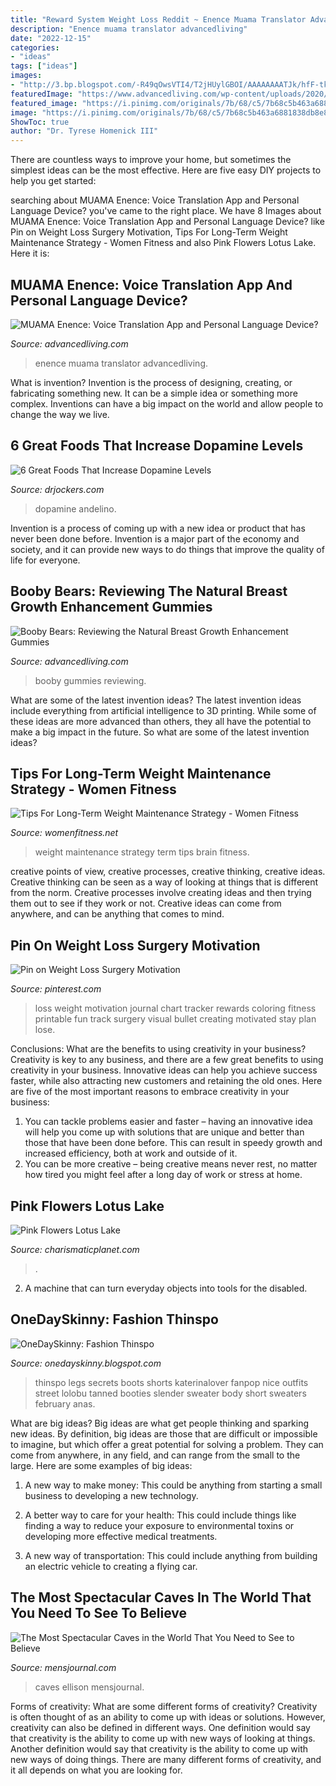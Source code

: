 ```yaml
---
title: "Reward System Weight Loss Reddit ~ Enence Muama Translator Advancedliving"
description: "Enence muama translator advancedliving"
date: "2022-12-15"
categories:
- "ideas"
tags: ["ideas"]
images:
- "http://3.bp.blogspot.com/-R49qOwsVTI4/T2jHUylGBOI/AAAAAAAATJk/hfF-tkRqaok/s1600/dfdef.jpg"
featuredImage: "https://www.advancedliving.com/wp-content/uploads/2020/02/muama-enence-voice-language-translator-768x496.jpg"
featured_image: "https://i.pinimg.com/originals/7b/68/c5/7b68c5b463a6881838db8e874e728401.jpg"
image: "https://i.pinimg.com/originals/7b/68/c5/7b68c5b463a6881838db8e874e728401.jpg"
ShowToc: true
author: "Dr. Tyrese Homenick III"
---
```



There are countless ways to improve your home, but sometimes the simplest ideas can be the most effective. Here are five easy DIY projects to help you get started: 

	

		
searching about MUAMA Enence: Voice Translation App and Personal Language Device? you've came to the right place. We have 8 Images about MUAMA Enence: Voice Translation App and Personal Language Device? like Pin on Weight Loss Surgery Motivation, Tips For Long-Term Weight Maintenance Strategy - Women Fitness and also Pink Flowers Lotus Lake. Here it is:
		
    
## MUAMA Enence: Voice Translation App And Personal Language Device?

<img loading=lazy src="https://www.advancedliving.com/wp-content/uploads/2020/02/muama-enence-voice-language-translator-768x496.jpg" onerror="this.onerror=null;this.src='https://tse4.mm.bing.net/th?id=OIP.fMmGhkD-iqcSGrsIFjRlJgHaEy&amp;pid=15.1';" alt="MUAMA Enence: Voice Translation App and Personal Language Device?">

_Source: advancedliving.com_

>enence muama translator advancedliving. 

	

What is invention?
Invention is the process of designing, creating, or fabricating something new. It can be a simple idea or something more complex. Inventions can have a big impact on the world and allow people to change the way we live.

    
## 6 Great Foods That Increase Dopamine Levels

<img loading=lazy src="http://333oee3bik6e1t8q4y139009mcg-wpengine.netdna-ssl.com/wp-content/uploads/2013/09/SuperFoodsCoverpic-1024x579.png" onerror="this.onerror=null;this.src='https://tse4.mm.bing.net/th?id=OIP.3y8njnEWO2sMhJHhGB4SjAHaEM&amp;pid=15.1';" alt="6 Great Foods That Increase Dopamine Levels">

_Source: drjockers.com_

>dopamine andelino. 

	

Invention is a process of coming up with a new idea or product that has never been done before. Invention is a major part of the economy and society, and it can provide new ways to do things that improve the quality of life for everyone.

    
## Booby Bears: Reviewing The Natural Breast Growth Enhancement Gummies

<img loading=lazy src="https://www.advancedliving.com/wp-content/uploads/2020/06/Booby-Bears-2-768x496.jpg" onerror="this.onerror=null;this.src='https://tse2.mm.bing.net/th?id=OIP.MdMo5vD_n_3Dkh8a38xjKgHaEy&amp;pid=15.1';" alt="Booby Bears: Reviewing the Natural Breast Growth Enhancement Gummies">

_Source: advancedliving.com_

>booby gummies reviewing. 

	

What are some of the latest invention ideas?
The latest invention ideas include everything from artificial intelligence to 3D printing. While some of these ideas are more advanced than others, they all have the potential to make a big impact in the future. So what are some of the latest invention ideas?

    
## Tips For Long-Term Weight Maintenance Strategy - Women Fitness

<img loading=lazy src="https://www.womenfitness.net/wp/wp-content/uploads/2016/11/Weight-Maintenance-Strategy4.jpg" onerror="this.onerror=null;this.src='https://tse3.mm.bing.net/th?id=OIP.w8lKQzK7x4qZUMPFhabDbAHaE8&amp;pid=15.1';" alt="Tips For Long-Term Weight Maintenance Strategy - Women Fitness">

_Source: womenfitness.net_

>weight maintenance strategy term tips brain fitness. 

	

creative points of view, creative processes, creative thinking, creative ideas.
Creative thinking can be seen as a way of looking at things that is different from the norm. Creative processes involve creating ideas and then trying them out to see if they work or not. Creative ideas can come from anywhere, and can be anything that comes to mind.

    
## Pin On Weight Loss Surgery Motivation

<img loading=lazy src="https://i.pinimg.com/originals/7b/68/c5/7b68c5b463a6881838db8e874e728401.jpg" onerror="this.onerror=null;this.src='https://tse4.mm.bing.net/th?id=OIP.wbJvUKSvOAkXGXVf0G7EhgHaHa&amp;pid=15.1';" alt="Pin on Weight Loss Surgery Motivation">

_Source: pinterest.com_

>loss weight motivation journal chart tracker rewards coloring fitness printable fun track surgery visual bullet creating motivated stay plan lose. 

	

Conclusions: What are the benefits to using creativity in your business?
Creativity is key to any business, and there are a few great benefits to using creativity in your business. Innovative ideas can help you achieve success faster, while also attracting new customers and retaining the old ones. Here are five of the most important reasons to embrace creativity in your business: 

1. You can tackle problems easier and faster – having an innovative idea will help you come up with solutions that are unique and better than those that have been done before. This can result in speedy growth and increased efficiency, both at work and outside of it. 
2. You can be more creative – being creative means never rest, no matter how tired you might feel after a long day of work or stress at home.

    
## Pink Flowers Lotus Lake

<img loading=lazy src="http://www.charismaticplanet.com/wp-content/uploads/2016/03/10-2.jpg" onerror="this.onerror=null;this.src='https://tse4.mm.bing.net/th?id=OIP.kZyblnzw2rjKgLCk9xgIywHaEK&amp;pid=15.1';" alt="Pink Flowers Lotus Lake">

_Source: charismaticplanet.com_

>. 

	

2. A machine that can turn everyday objects into tools for the disabled.

    
## OneDaySkinny: Fashion Thinspo

<img loading=lazy src="http://3.bp.blogspot.com/-R49qOwsVTI4/T2jHUylGBOI/AAAAAAAATJk/hfF-tkRqaok/s1600/dfdef.jpg" onerror="this.onerror=null;this.src='https://tse2.mm.bing.net/th?id=OIP.b1yeNP8dZlsL7tNgW6drggHaJe&amp;pid=15.1';" alt="OneDaySkinny: Fashion Thinspo">

_Source: onedayskinny.blogspot.com_

>thinspo legs secrets boots shorts katerinalover fanpop nice outfits street lolobu tanned booties slender sweater body short sweaters february anas. 

	

What are big ideas?
Big ideas are what get people thinking and sparking new ideas. By definition, big ideas are those that are difficult or impossible to imagine, but which offer a great potential for solving a problem. They can come from anywhere, in any field, and can range from the small to the large. Here are some examples of big ideas:
1. A new way to make money: This could be anything from starting a small business to developing a new technology.

2. A better way to care for your health: This could include things like finding a way to reduce your exposure to environmental toxins or developing more effective medical treatments.

3. A new way of transportation: This could include anything from building an electric vehicle to creating a flying car.


    
## The Most Spectacular Caves In The World That You Need To See To Believe

<img loading=lazy src="https://www.mensjournal.com/wp-content/uploads/2014/03/cave-main.jpg?w=900&amp;quality=86&amp;strip=all" onerror="this.onerror=null;this.src='https://tse2.mm.bing.net/th?id=OIP.xXGAyMYMK_lRWR8Qs7PltAHaEK&amp;pid=15.1';" alt="The Most Spectacular Caves in the World That You Need to See to Believe">

_Source: mensjournal.com_

>caves ellison mensjournal. 

	

Forms of creativity: What are some different forms of creativity?
Creativity is often thought of as an ability to come up with ideas or solutions. However, creativity can also be defined in different ways. One definition would say that creativity is the ability to come up with new ways of looking at things. Another definition would say that creativity is the ability to come up with new ways of doing things. There are many different forms of creativity, and it all depends on what you are looking for.

